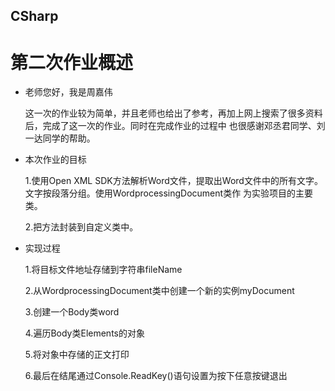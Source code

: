 ## CSharp
# 第二次作业概述
- 老师您好，我是周嘉伟

     这一次的作业较为简单，并且老师也给出了参考，再加上网上搜索了很多资料后，完成了这一次的作业。同时在完成作业的过程中
     也很感谢邓丞君同学、刘一达同学的帮助。
     
- 本次作业的目标
     
     1.使用Open XML SDK方法解析Word文件，提取出Word文件中的所有文字。文字按段落分组。使用WordprocessingDocument类作
     为实验项目的主要类。
     
     2.把方法封装到自定义类中。
     
- 实现过程
   
   1.将目标文件地址存储到字符串fileName
   
   2.从WordprocessingDocument类中创建一个新的实例myDocument
   
   3.创建一个Body类word
   
   4.遍历Body类Elements的对象
   
   5.将对象中存储的正文打印
   
   6.最后在结尾通过Console.ReadKey()语句设置为按下任意按键退出
